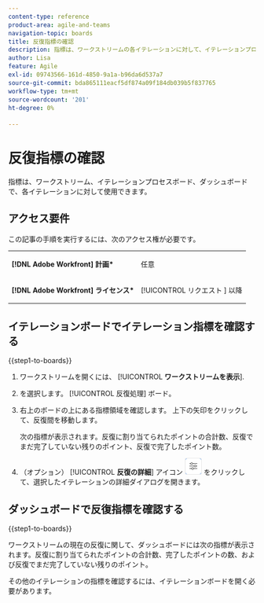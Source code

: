 ```yaml
---
content-type: reference
product-area: agile-and-teams
navigation-topic: boards
title: 反復指標の確認
description: 指標は、ワークストリームの各イテレーションに対して、イテレーションプロセスボードで使用できます。
author: Lisa
feature: Agile
exl-id: 09743566-161d-4850-9a1a-b96da6d537a7
source-git-commit: bda865111eacf5df874a09f184db039b5f837765
workflow-type: tm+mt
source-wordcount: '201'
ht-degree: 0%

---
```


# 反復指標の確認

指標は、ワークストリーム、イテレーションプロセスボード、ダッシュボードで、各イテレーションに対して使用できます。

## アクセス要件

この記事の手順を実行するには、次のアクセス権が必要です。

<table style="table-layout:auto"> 
 <col> 
 </col> 
 <col> 
 </col> 
 <tbody> 
  <tr> 
   <td role="rowheader"><strong>[!DNL Adobe Workfront] 計画*</strong></td> 
   <td> <p>任意</p> </td> 
  </tr> 
  <tr> 
   <td role="rowheader"><strong>[!DNL Adobe Workfront] ライセンス*</strong></td> 
   <td> <p>[!UICONTROL リクエスト ] 以降</p> </td> 
  </tr> 
 </tbody> 
</table>

## イテレーションボードでイテレーション指標を確認する

{{step1-to-boards}}

1. ワークストリームを開くには、 [!UICONTROL **ワークストリームを表示**].
1. を選択します。 [!UICONTROL 反復処理] ボード。
1. 右上のボードの上にある指標領域を確認します。 上下の矢印をクリックして、反復間を移動します。

   次の指標が表示されます。反復に割り当てられたポイントの合計数、反復でまだ完了していない残りのポイント、反復で完了したポイント数。

1. （オプション） [!UICONTROL **反復の詳細**] アイコン ![反復の詳細](assets/iteration-details-button.png) をクリックして、選択したイテレーションの詳細ダイアログを開きます。

## ダッシュボードで反復指標を確認する

{{step1-to-boards}}

ワークストリームの現在の反復に関して、ダッシュボードには次の指標が表示されます。反復に割り当てられたポイントの合計数、完了したポイントの数、および反復でまだ完了していない残りのポイント。

その他のイテレーションの指標を確認するには、イテレーションボードを開く必要があります。
